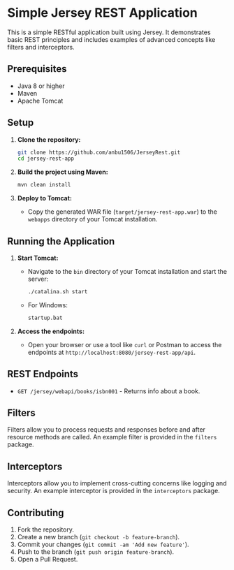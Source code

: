 # Simple Jersey REST Application

This is a simple RESTful application built using Jersey. It demonstrates basic REST principles and includes examples of advanced concepts like filters and interceptors.

## Prerequisites

- Java 8 or higher
- Maven
- Apache Tomcat

## Setup

1. **Clone the repository:**
   ```bash
   git clone https://github.com/anbu1506/JerseyRest.git
   cd jersey-rest-app
   ```

2. **Build the project using Maven:**
   ```bash
   mvn clean install
   ```

3. **Deploy to Tomcat:**
   - Copy the generated WAR file (`target/jersey-rest-app.war`) to the `webapps` directory of your Tomcat installation.

## Running the Application

1. **Start Tomcat:**
   - Navigate to the `bin` directory of your Tomcat installation and start the server:
     ```bash
     ./catalina.sh start
     ```
   - For Windows:
     ```bash
     startup.bat
     ```

2. **Access the endpoints:**
   - Open your browser or use a tool like `curl` or Postman to access the endpoints at `http://localhost:8080/jersey-rest-app/api`.


## REST Endpoints

- `GET /jersey/webapi/books/isbn001` - Returns info about a book.

## Filters

Filters allow you to process requests and responses before and after resource methods are called. An example filter is provided in the `filters` package.

## Interceptors

Interceptors allow you to implement cross-cutting concerns like logging and security. An example interceptor is provided in the `interceptors` package.

## Contributing

1. Fork the repository.
2. Create a new branch (`git checkout -b feature-branch`).
3. Commit your changes (`git commit -am 'Add new feature'`).
4. Push to the branch (`git push origin feature-branch`).
5. Open a Pull Request.
